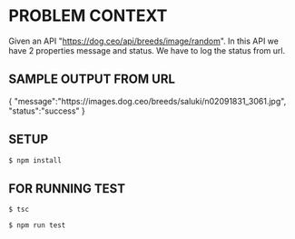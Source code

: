 # PROBLEM CONTEXT
Given an API "https://dog.ceo/api/breeds/image/random". In this API we have 2 properties message and status. We have to log the status from url.

## SAMPLE OUTPUT FROM URL
{
    "message":"https:\/\/images.dog.ceo\/breeds\/saluki\/n02091831_3061.jpg",
    "status":"success"
}

## SETUP
```bash 
$ npm install
```

## FOR RUNNING TEST
```
$ tsc
```
```
$ npm run test
```